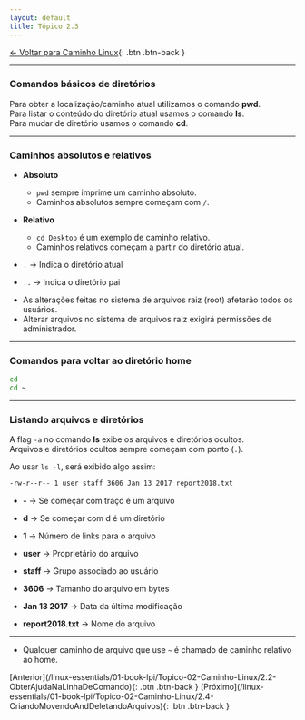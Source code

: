 ```yaml
---
layout: default 
title: Tópico 2.3
---
```


[← Voltar para Caminho Linux](/linux-essentials/01-book-lpi/Topico-02-Caminho-Linux/){: .btn .btn-back }

---

### Comandos básicos de diretórios

Para obter a localização/caminho atual utilizamos o comando **pwd**.  
Para listar o conteúdo do diretório atual usamos o comando **ls**.  
Para mudar de diretório usamos o comando **cd**.

---

### Caminhos absolutos e relativos

- **Absoluto**
    - `pwd` sempre imprime um caminho absoluto.
    - Caminhos absolutos sempre começam com `/`.

- **Relativo**
    - `cd Desktop` é um exemplo de caminho relativo.
    - Caminhos relativos começam a partir do diretório atual.

- `.` → Indica o diretório atual  
- `..` → Indica o diretório pai

* As alterações feitas no sistema de arquivos raiz (root) afetarão todos os usuários.
* Alterar arquivos no sistema de arquivos raiz exigirá permissões de administrador.

---

### Comandos para voltar ao diretório home

```sh
cd
cd ~
```

---

### Listando arquivos e diretórios

A flag `-a` no comando **ls** exibe os arquivos e diretórios ocultos.  
Arquivos e diretórios ocultos sempre começam com ponto (`.`).

Ao usar `ls -l`, será exibido algo assim:

```sh
-rw-r--r-- 1 user staff 3606 Jan 13 2017 report2018.txt
```

- **-** → Se começar com traço é um arquivo
- **d** → Se começar com d é um diretório

- **1** → Número de links para o arquivo
- **user** → Proprietário do arquivo
- **staff** → Grupo associado ao usuário
- **3606** → Tamanho do arquivo em bytes
- **Jan 13 2017** → Data da última modificação
- **report2018.txt** → Nome do arquivo

---

* Qualquer caminho de arquivo que use `~` é chamado de caminho relativo ao home.

<div class="nav-buttons">
[Anterior](/linux-essentials/01-book-lpi/Topico-02-Caminho-Linux/2.2-ObterAjudaNaLinhaDeComando){: .btn .btn-back }
[Próximo](/linux-essentials/01-book-lpi/Topico-02-Caminho-Linux/2.4-CriandoMovendoAndDeletandoArquivos){: .btn .btn-back }
</div>